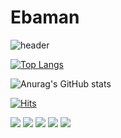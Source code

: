 # Ebaman

![header](https://capsule-render.vercel.app/api?type=waving&color=auto&height=250&section=header&text=Seungmin%20Park&fontSize=90)

[![Top Langs](https://github-readme-stats.vercel.app/api/top-langs/?username=smpark0213&layout=compact)](https://github.com/smpark0213/Park-Seung-min)


![Anurag's GitHub stats](https://github-readme-stats.vercel.app/api?username=smpark0213&show_icons=true&theme=radical&count_private=true&include_all_commits=ture&show_icons)


[![Hits](https://hits.seeyoufarm.com/api/count/incr/badge.svg?url=https%3A%2F%2Fgithub.com%2Fsmpark0213%2Fhit-counter&count_bg=%239200FF&title_bg=%2300E7FF&icon=&icon_color=%23F30000&title=Hits&edge_flat=false)](https://www.naver.com)


<img src="https://img.shields.io/badge/C%20Language-FF0000?style=flat-square&logo=C&logoColor=white"/>
<img src="https://img.shields.io/badge/C%2B%2B-FFFFE0?style=flat-square&logo=C++&logoColor=white"/>
<img src="https://img.shields.io/badge/Python-008B8B?style=flat-square&logo=Python&logoColor=white"/>
<img src="https://img.shields.io/badge/JAVA-FFF8DC?style=flat-square&logo=Java&logoColor=white"/>
<img src="https://img.shields.io/badge/JavaScript-FFFACD?style=flat-square&logo=JavaScript&logoColor=white"/>

